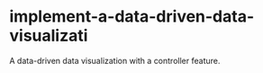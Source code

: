 # implement-a-data-driven-data-visualizati
A data-driven data visualization with a controller feature.
